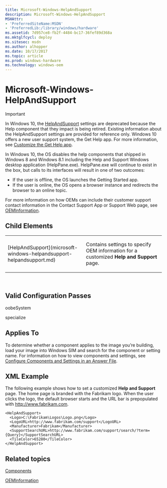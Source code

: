 ```yaml
---
title: Microsoft-Windows-HelpAndSupport
description: Microsoft-Windows-HelpAndSupport
MSHAttr:
- 'PreferredSiteName:MSDN'
- 'PreferredLib:/library/windows/hardware'
ms.assetid: 7d957ce8-fb2f-4484-bc17-36fef89d368a
ms.mktglfcycl: deploy
ms.sitesec: msdn
ms.author: alhopper
ms.date: 10/17/2017
ms.topic: article
ms.prod: windows-hardware
ms.technology: windows-oem
---
```

# Microsoft-Windows-HelpAndSupport

> [!Important]
> In Windows 10, the [HelpAndSupport](microsoft-windows-helpandsupport-helpandsupport.md) settings are deprecated because the Help component that they impact is being retired. Existing information about the HelpAndSupport settings are provided for reference only.
> Windows 10 offers a new user support system, the Get Help app. For more information, see [Customize the Get Help app](https://docs.microsoft.com/en-us/windows-hardware/customize/desktop/customize-get-help-app).

In Windows 10, the OS disables the help components that shipped in Windows 8 and Windows 8.1 including the Help and Support Windows desktop application (HelpPane.exe). HelpPane.exe will continue to exist in the box, but calls to its interfaces will result in one of two outcomes:

-   If the user is offline, the OS launches the Getting Started app.
-   If the user is online, the OS opens a browser instance and redirects the browser to an online topic.

For more information on how OEMs can include their customer support contact information in the Contact Support App or Support Web page, see [OEMInformation](microsoft-windows-shell-setup-oeminformation.md).

## Child Elements


<table>
<colgroup>
<col width="50%" />
<col width="50%" />
</colgroup>
<tbody>
<tr class="odd">
<td><p>[HelpAndSupport](microsoft-windows-helpandsupport-helpandsupport.md)</p></td>
<td><p>Contains settings to specify OEM information for a customized <strong>Help and Support</strong> page.</p></td>
</tr>
</tbody>
</table>

 

## Valid Configuration Passes


oobeSystem

specialize

## Applies To


To determine whether a component applies to the image you’re building, load your image into Windows SIM and search for the component or setting name. For information on how to view components and settings, see [Configure Components and Settings in an Answer File](https://msdn.microsoft.com/library/windows/hardware/dn915078).

## XML Example


The following example shows how to set a customized **Help and Support** page. The home page is branded with the Fabrikam logo. When the user clicks the logo, the default browser starts and the URL bar is prepopulated with http://www.fabrikam.com.

```
<HelpAndSupport>
  <Logo>C:\Fabrikam\Logos\Logo.png</Logo>
  <LogoURL>http://www.fabrikam.com/support</LogoURL>
  <Manufacturer>Fabrikam</Manufacturer>
  <SupportSearchURL>http://www.fabrikam.com/support/search/?term={Query}</SupportSearchURL>
  <TileColor>65280</TileColor>
</HelpAndSupport>
```

## Related topics


[Components](components-b-unattend.md)

[OEMInformation](microsoft-windows-shell-setup-oeminformation.md)

 

 







